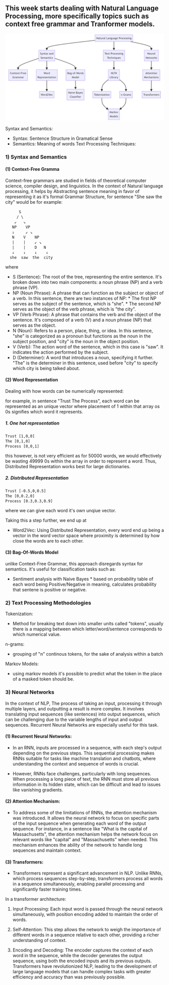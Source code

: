 ## This week starts dealing with Natural Language Processing, more specifically topics such as context free grammar and Tranformer models. 

<div align="center">
<img src="./images/image.png" />
</div>


Syntax and Semantics: 
* Syntax: Sentence Structure in Gramatical Sense
* Semantics: Meaning of words 
Text Processing Techniques: 

### 1) Syntax and Semantics 
#### (1) Context-Free Gramma
Context-free grammars are studied in fields of theoretical computer science, compiler design, and linguistics. In the context of Natural language processing, it helps by Abstracting sentence meaning in favor of representing it as it's formal Grammar Structure, for sentence "She saw the city" would be for example:

```ascii
      S
     / \
    ↙︎   ↘︎
   NP    VP
   ↓     ↙︎ ↘︎
   N    V    NP
   |    |    ↙︎ ↘︎
   |    |    D   N
   ↓    ↓    ↓    ↓ 
  she  saw  the  city
```

where 
* S (Sentence): The root of the tree, representing the entire sentence. It's broken down into two main components: a noun phrase (NP) and a verb phrase (VP).
* NP (Noun Phrase): A phrase that can function as the subject or object of a verb. In this sentence, there are two instances of NP:
      * The first NP serves as the subject of the sentence, which is "she".
      * The second NP serves as the object of the verb phrase, which is "the city".
* VP (Verb Phrase): A phrase that contains the verb and the object of the sentence. It's composed of a verb (V) and a noun phrase (NP) that serves as the object.
* N (Noun): Refers to a person, place, thing, or idea. In this sentence, "she" is categorized as a pronoun but functions as the noun in the subject position, and "city" is the noun in the object position.
* V (Verb): The action word of the sentence, which in this case is "saw". It indicates the action performed by the subject.
* D (Determiner): A word that introduces a noun, specifying it further. "The" is the determiner in this sentence, used before "city" to specify which city is being talked about.

#### (2) Word Representation
Dealing with how words can be numerically represented: 

for example, in sentence "Trust The Process", each word can be represented as an unique vector where placement of 1 within that array os 0s signifies which word it represents. 
##### 1. One hot representation 
```
Trust [1,0,0]
The [0,1,0]
Process [0,0,1]
```
this however, is not very efficient as for 50000 words, we would effectively be wasting 49999 0s within the array in order to represent a word. Thus, Distributed Representation works best for large dictionaries.

##### 2. Distributed Representation 
```
Trust [-0.5,0,0.5]
The [0,0.2,0]
Process [0.3,0.3,0.9]
```
where we can give each word it's own unqiue vector. 

Taking this a step further, we end up at 
* Word2Vec: Using Distributed Representation, every word end up being a vector in the word vector space where proximity is determined by how close the words are to each other. 

#### (3) Bag-Of-Words Model
unlike Context-Free Grammar, this approach disregards syntax for semantics. it's useful for classification tasks such as: 
* Sentiment analysis with Naive Bayes 
      * based on probability table of each word being Positive/Negative in meaning, calculates probability that sentene is positive or negative. 

### 2) Text Processing Methodologies

Tokenization: 
* Method for breaking text down into smaller units called "tokens", usually there is a mapping between which letter/word/sentence corresponds to which numerical value. 

n-grams: 
* grouping of "n" continous tokens, for the sake of analysis within a batch

Markov Models: 
* using markov models it's possible to predict what the token in the place of a  masked token should be. 

### 3) Neural Networks

In the context of NLP, The process of taking an input, processing it through multiple layers, and outputting a result is more complex. It involves translating input sequences (like sentences) into output sequences, which can be challenging due to the variable lengths of input and output sequences. Recurrent Neural Networks are especially useful for this task. 

#### (1) Recurrent Neural Networks: 

* In an RNN, inputs are processed in a sequence, with each step's output depending on the previous steps. This sequential processing makes RNNs suitable for tasks like machine translation and chatbots, where understanding the context and sequence of words is crucial.

* However, RNNs face challenges, particularly with long sequences. When processing a long piece of text, the RNN must store all previous information in its hidden state, which can be difficult and lead to issues like vanishing gradients.

#### (2) Attention Mechanism: 

* To address some of the limitations of RNNs, the attention mechanism was introduced. It allows the neural network to focus on specific parts of the input sequence when generating each word of the output sequence. For instance, in a sentence like "What is the capital of Massachusetts", the attention mechanism helps the network focus on relevant words like "capital" and "Massachusetts" when needed. This mechanism enhances the ability of the network to handle long sequences and maintain context.

#### (3) Transformers: 

* Transformers represent a significant advancement in NLP. Unlike RNNs, which process sequences step-by-step, transformers process all words in a sequence simultaneously, enabling parallel processing and significantly faster training times.

In a transformer architecture:

1) Input Processing: Each input word is passed through the neural network simultaneously, with position encoding added to maintain the order of words.

2) Self-Attention: This step allows the network to weigh the importance of different words in a sequence relative to each other, providing a richer understanding of context.

3) Encoding and Decoding: The encoder captures the context of each word in the sequence, while the decoder generates the output sequence, using both the encoded inputs and its previous outputs.
Transformers have revolutionized NLP, leading to the development of large language models that can handle complex tasks with greater efficiency and accuracy than was previously possible.







